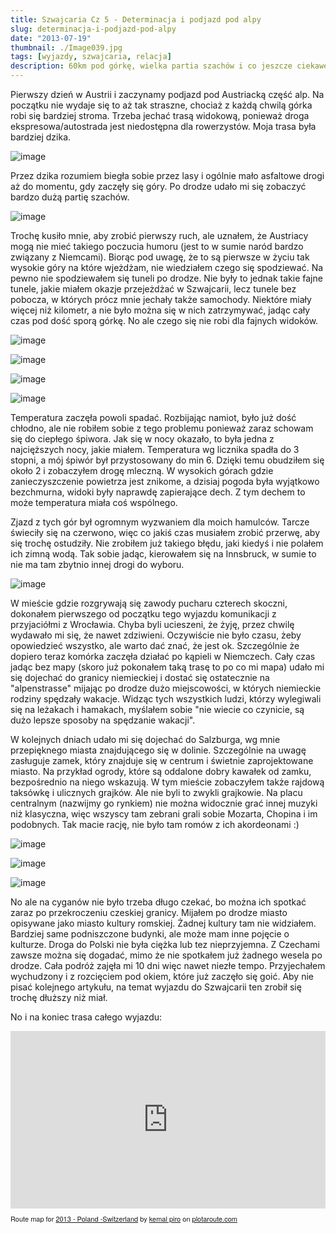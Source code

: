 ```yaml
---
title: Szwajcaria Cz 5 - Determinacja i podjazd pod alpy
slug: determinacja-i-podjazd-pod-alpy
date: "2013-07-19"
thumbnail: ./Image039.jpg
tags: [wyjazdy, szwajcaria, relacja]
description: 60km pod górkę, wielka partia szachów i co jeszcze ciekawego jest w Austrii
---
```


Pierwszy dzień w Austrii i zaczynamy podjazd pod Austriacką część alp. Na początku nie wydaje się to aż tak straszne, chociaż z każdą chwilą górka robi się bardziej stroma. Trzeba jechać trasą widokową, ponieważ droga ekspresowa/autostrada jest niedostępna dla rowerzystów. Moja trasa była bardziej dzika. 

![image](./Image032.jpg)

Przez dzika rozumiem biegła sobie przez lasy i ogólnie mało asfaltowe drogi aż do momentu, gdy zaczęły się góry. Po drodze udało mi się zobaczyć bardzo dużą partię szachów. 

![image](./Image031.jpg)

Trochę kusiło mnie, aby zrobić pierwszy ruch, ale uznałem, że Austriacy mogą nie mieć takiego poczucia humoru (jest to w sumie naród bardzo związany z Niemcami). Biorąc pod uwagę, że to są pierwsze w życiu tak wysokie góry na które wjeżdżam, nie wiedziałem czego się spodziewać. Na pewno nie spodziewałem się tuneli po drodze. Nie były to jednak takie fajne tunele, jakie miałem okazje przejeżdżać w Szwajcarii, lecz tunele bez pobocza, w których prócz mnie jechały także samochody. Niektóre miały więcej niż kilometr, a nie było można się w nich zatrzymywać, jadąc cały czas pod dość sporą górkę. No ale czego się nie robi dla fajnych widoków. 

![image](./Image033.jpg)

![image](./Image034.jpg)

![image](./Image035.jpg)

![image](./Image037.jpg)

Temperatura zaczęła powoli spadać. Rozbijając namiot, było już dość chłodno, ale nie robiłem sobie z tego problemu ponieważ zaraz schowam się do ciepłego śpiwora. Jak się w nocy okazało, to była jedna z najcięższych nocy, jakie miałem. Temperatura wg licznika spadła do 3 stopni, a mój śpiwór był przystosowany do min 6. Dzięki temu obudziłem się około 2 i zobaczyłem drogę mleczną. W wysokich górach gdzie zanieczyszczenie powietrza jest znikome, a dzisiaj pogoda była wyjątkowo bezchmurna, widoki były naprawdę zapierające dech. Z tym dechem to może temperatura miała coś wspólnego.

Zjazd z tych gór był ogromnym wyzwaniem dla moich hamulców. Tarcze świeciły się na czerwono, więc co jakiś czas musiałem zrobić przerwę, aby się trochę ostudziły. Nie zrobiłem już takiego błędu, jaki kiedyś i nie polałem ich zimną wodą. Tak sobie jadąc, kierowałem się na Innsbruck, w sumie to nie ma tam zbytnio innej drogi do wyboru. 

![image](./Image038.jpg)

W mieście gdzie rozgrywają się zawody pucharu czterech skoczni, dokonałem pierwszego od początku tego wyjazdu komunikacji z przyjaciółmi z Wrocławia. Chyba byli ucieszeni, że żyję, przez chwilę wydawało mi się, że nawet zdziwieni. Oczywiście nie było czasu, żeby opowiedzieć wszystko, ale warto dać znać, że jest ok. Szczególnie że dopiero teraz komórka zaczęła działać po kąpieli w Niemczech. Cały czas jadąc bez mapy (skoro już pokonałem taką trasę to po co mi mapa) udało mi się dojechać do granicy niemieckiej i dostać się ostatecznie na "alpenstrasse" mijając po drodze dużo miejscowości, w których niemieckie rodziny spędzały wakacje. Widząc tych wszystkich ludzi, którzy wylegiwali się na leżakach i hamakach, myślałem sobie "nie wiecie co czynicie, są dużo lepsze sposoby na spędzanie wakacji".

W kolejnych dniach udało mi się dojechać do Salzburga, wg mnie przepięknego miasta znajdującego się w dolinie. Szczególnie na uwagę zasługuje zamek, który znajduje się w centrum i świetnie zaprojektowane miasto. Na przykład ogrody, które są oddalone dobry kawałek od zamku, bezpośrednio na niego wskazują. W tym mieście zobaczyłem także rajdową taksówkę i ulicznych grajków. Ale nie byli to zwykli grajkowie. Na placu centralnym (nazwijmy go rynkiem) nie można widocznie grać innej muzyki niż klasyczna, więc wszyscy tam zebrani grali sobie Mozarta, Chopina i im podobnych. Tak macie rację, nie było tam romów z ich akordeonami :)


![image](./Image040.jpg)

![image](./Image041.jpg)

![image](./Image042.jpg)

No ale na cyganów nie było trzeba długo czekać, bo można ich spotkać zaraz po przekroczeniu czeskiej granicy. Mijałem po drodze miasto opisywane jako miasto kultury romskiej. Żadnej kultury tam nie widziałem. Bardziej same podniszczone budynki, ale może mam inne pojęcie o kulturze. Droga do Polski nie była ciężka lub tez nieprzyjemna. Z Czechami zawsze można się dogadać, mimo że nie spotkałem już żadnego wesela po drodze. Cała podróż zajęła mi 10 dni więc nawet niezłe tempo. Przyjechałem wychudzony i z rozcięciem pod okiem, które już zaczęło się goić. Aby nie pisać kolejnego artykułu, na temat wyjazdu do Szwajcarii ten zrobił się trochę dłuższy niż miał.

No i na koniec trasa całego wyjazdu:

<div style="overflow:hidden;position:relative;"><div style="position:relative;width:100%;padding-top:56.25%;overflow:visible;"/><iframe name="plotaroute_map_77577" src="https://www.plotaroute.com/embedmap/77577?units=km&hills=show" style="position:absolute;top:0;left:0;bottom:0;right:0;width:100%; height:100%;" frameborder="0" scrolling="no" allowfullscreen webkitallowfullscreen mozallowfullscreen oallowfullscreen msallowfullscreen></iframe></div><p style="margin-top:8px;font-family:Helvetica Neue,Helvetica,arial;font-size:11px;">Route map for <a href="https://www.plotaroute.com/route/77577?units=km" target="_blank" title="View this route map on plotaroute.com">2013 - Poland -Switzerland</a> by <a href="https://www.plotaroute.com/userprofile/30172" target="_blank" title="View this person's profile on plotaroute.com">kemal piro</a> on <a href="https://www.plotaroute.com" target="_blank" title="plotaroute.com - free route planner for walking, running, cycling and more">plotaroute.com</a></p></div>